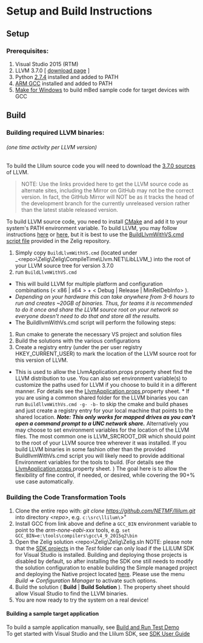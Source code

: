 # Setup and Build Instructions

## Setup

### Prerequisites:
1. Visual Studio 2015 (RTM)
2. LLVM 3.7.0 \[ [download page]( http://llvm.org/releases/download.html#3.7.0 ) \]
3. Python [2.7.4](https://www.python.org/downloads/release/python-2710/) installed and added to PATH
4. [ARM GCC](https://launchpad.net/gcc-arm-embedded) installed and added to PATH
5. [Make for Windows](http://gnuwin32.sourceforge.net/packages/make.htm) to build mBed sample code for target devices with GCC

## Build

### Building required LLVM binaries:
###### (one time activity per LLVM version)
To build the Llilum source code you will need to download the [3.7.0 sources](http://llvm.org/releases/3.7.0/llvm-3.7.0.src.tar.xz) of LLVM.
> NOTE: Use the links provided here to get the LLVM source code as alternate sites, including the Mirror on GitHub may not be the correct version. In fact, the GitHub Mirror will NOT be as it tracks the head of the development branch for the currently unreleased version rather than the latest stable released version.

To build LLVM source code, you need to install [CMake](http://www.cmake.org/download/) and add it to your system's PATH environment variable. 
To build LLVM, you may follow instructions [here](http://llvm.org/) or [here](http://llvm.org/docs/GettingStarted.html), but it is best to use the [BuildLlvmWithVS.cmd script file](https://github.com/NETMF/llilum/blob/dev/Zelig/Zelig/CompileTime/Llvm.NET/LibLLVM/BuildLlvmWithVS.cmd) provided in the Zelig repository.

1. Simply copy `BuildLlvmWithVS.cmd` (located under _\<repo\>\Zelig\Zelig\CompileTime\Llvm.NET\LibLLVM\_) into the root of your LLVM source tree for version 3.7.0
2. run `BuildLlvmWithVS.cmd`
 * This will build LLVM for multiple platform and configuration combinations (\< x86 | x64 \> + \< Debug | Release | MinRelDebInfo\> ).
 * _Depending on your hardware this can take anywhere from 3-6 hours to run and creates ~20GB of binaries. Thus, for teams it is recommended to do it once and share the LLVM source root on your network so everyone doesn't need to do that and store all the results._  
* The BuildllvmWithVs.cmd script will perform the following steps:  
 1. Run cmake to generate the necessary VS project and solution files  
 2. Build the solutions with the various configurations  
 3. Create a registry entry (under the per user registry HKEY_CURRENT_USER) to mark the location of the LLVM source root for this version of LLVM.
   * This is used to allow the LlvmApplication.props property sheet find the LLVM distribution to use. You can also set environment variable(s) to customize the paths used for LLVM if you choose to build it in a different manner. For details see the [LlvmApplication.props ]( https://github.com/NETMF/llilum/blob/dev/Zelig/Zelig/CompileTime/Llvm.NET/LibLLVM/LlvmApplication.props) property sheet.
    * If you are using a common shared folder for the LLVM binaries you can run `BuildllvmWithVs.cmd -g- -b-` to skip the cmake and build phases and just create a registry entry for your local machine that points to the shared location. _**Note: This only works for mapped drives as you can't open a command prompt to a UNC network share.**_ Alternatively you may choose to set environment variables for the location of the LLVM files. The most common one is LLVM_SRCROOT_DIR which should point to the root of your LLVM source tree wherever it was installed. If you build LLVM binaries in some fashion other than the provided BuildllvmWithVs.cmd script you will likely need to provide additional Environment variables for the tools to build. (For details see the [LlvmApplication.props ]( https://github.com/NETMF/llilum/blob/dev/Zelig/Zelig/CompileTime/Llvm.NET/LibLLVM/LlvmApplication.props) property sheet. ) The goal here is to allow the flexibility of fine control, if needed, or desired, while covering the 90+% use case automatically. 

### Building the Code Transformation Tools
1. Clone the entire repo with: _git clone https://github.com/NETMF/llilum.git_ into directory _\<repo\>_, e.g. ```c:\src\llilum\```>"
2. Install GCC from link above and define a ```GCC_BIN``` environment variable to point to the _arm-none-eabi-xxx_ tools, e.g. ```set GCC_BIN=e:\tools\compilers\gcc\4_9_2015q2\bin```  
3. Open the Zelig solution \<repo\>\Zelig\Zelig\Zelig.sln 
NOTE: please note that the [SDK projects](https://github.com/NETMF/llilum/tree/dev/Zelig/Zelig/Test/mbed/SimpleSDK) in the _Test_ folder can only load if the LLILUM SDK for Visual Studio is installed. Building and deploying those projects is disabled by default, so after installing the SDK one still needs to modify the solution configuration to enable building the Simple managed project and deploying the Native project located [here](https://github.com/NETMF/llilum/tree/dev/Zelig/Zelig/Test/mbed/SimpleSDK). Please use the menu _Build => Configuration Manager_ to activate such options. 
4. Build the solution ( **Build** | **Build Solution** ). The property sheet should allow Visual Studio to find the LLVM binaries.
5. You are now ready to try the system on a real device! 

#### Building a sample target application
To build a sample application manually, see [Build and Run Test Demo](https://github.com/NETMF/llilum/wiki/demo)  
To get started with Visual Studio and the Llilum SDK, see [SDK User Guide](https://github.com/NETMF/llilum/wiki/SDK-User-Guide)